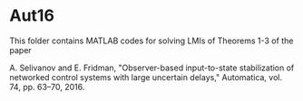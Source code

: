# Aut16

This folder contains MATLAB codes for solving LMIs of Theorems 1-3 of the paper 

A. Selivanov and E. Fridman, "Observer-based input-to-state stabilization of networked control systems with large uncertain delays," Automatica, vol. 74, pp. 63–70, 2016.

